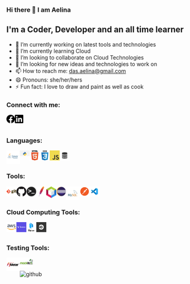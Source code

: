 ### Hi there 👋 I am Aelina

## I'm a Coder, Developer and an all time learner

- 🔭 I’m currently working on latest tools and technologies
- 🌱 I’m currently learning Cloud
- 👯 I’m looking to collaborate on Cloud Technologies
- 🤔 I’m looking for new ideas and technologies to work on
- 📫 How to reach me: das.aelina@gmail.com
- 😄 Pronouns: she/her/hers
- ⚡ Fun fact: I love to draw and paint as well as cook 

### Connect with me:

[<img align="left" alt="img | Facebook" width="22px" src="https://github.com/aelinadas/aelinadas/blob/master/images/facebook.svg" />][facebook]
[<img align="left" alt="img | LinkedIn" width="22px" src="https://github.com/aelinadas/aelinadas/blob/master/images/linkedin.svg" />][linkedin]
<br />
<br />


### Languages:
<img align="left" alt="Java" width="35px" src="https://github.com/aelinadas/aelinadas/blob/master/images/java.png" />
<img align="left" alt="Python" width="26px" src="https://github.com/aelinadas/aelinadas/blob/master/images/python.png" />
<img align="left" alt="HTML5" width="26px" src="https://github.com/aelinadas/aelinadas/blob/master/images/html.png" />
<img align="left" alt="CSS3" width="26px" src="https://github.com/aelinadas/aelinadas/blob/master/images/css.png" />
<img align="left" alt="JavaScript" width="26px" src="https://github.com/aelinadas/aelinadas/blob/master/images/javascript.png" />
<img align="left" alt="SQL" width="26px" src="https://github.com/aelinadas/aelinadas/blob/master/images/sql.png" />
<br />
<br />


### Tools:
<img align="left" alt="Git" width="26px" src="https://github.com/aelinadas/aelinadas/blob/master/images/git.png" />
<img align="left" alt="GitHub" width="26px" src="https://github.com/aelinadas/aelinadas/blob/master/images/github.png" />
<img align="left" alt="Terminal" width="26px" src="https://github.com/aelinadas/aelinadas/blob/master/images/terminal.png" />
<img align="left" alt="Maven" width="26px" src="https://github.com/aelinadas/aelinadas/blob/master/images/maven.png" />
<img align="left" alt="Netbeans" width="26px" src="https://github.com/aelinadas/aelinadas/blob/master/images/netbeans.png" />
<img align="left" alt="Eclipse" width="26px" src="https://github.com/aelinadas/aelinadas/blob/master/images/eclipse.png" />
<img align="left" alt="MySQL" width="35px" src="https://github.com/aelinadas/aelinadas/blob/master/images/mysql.png" />
<img align="left" alt="Postman" width="26px" src="https://github.com/aelinadas/aelinadas/blob/master/images/postman.png" />
<img align="left" alt="VisualStudio" width="26px" src="https://github.com/aelinadas/aelinadas/blob/master/images/visualstudio.jpeg" />
<br />
<br />


### Cloud Computing Tools:
<img align="left" alt="AWS" width="26px" src="https://github.com/aelinadas/aelinadas/blob/master/images/aws.png" />
<img align="left" alt="Terraform" width="26px" src="https://github.com/aelinadas/aelinadas/blob/master/images/terraform.png" />
<img align="left" alt="Packer" width="26px" src="https://github.com/aelinadas/aelinadas/blob/master/images/packer.svg" />
<img align="left" alt="CircleCI" width="26px" src="https://github.com/aelinadas/aelinadas/blob/master/images/circleci.png" />
<br />
<br />


### Testing Tools:
<img align="left" alt="AWS" width="35px" src="https://github.com/aelinadas/aelinadas/blob/master/images/apachejmeter.jpg" />
<img align="left" alt="Terraform" width="35px" src="https://github.com/aelinadas/aelinadas/blob/master/images/mockito.png" />
<br />
<br />


<img align="left" alt="github" src="https://github-readme-stats.vercel.app/api?username=aelinadas&show_icons=true&hide_border=true" />

[facebook]: https://www.facebook.com/aelina.das
[linkedin]: https://www.linkedin.com/in/aelina-das
